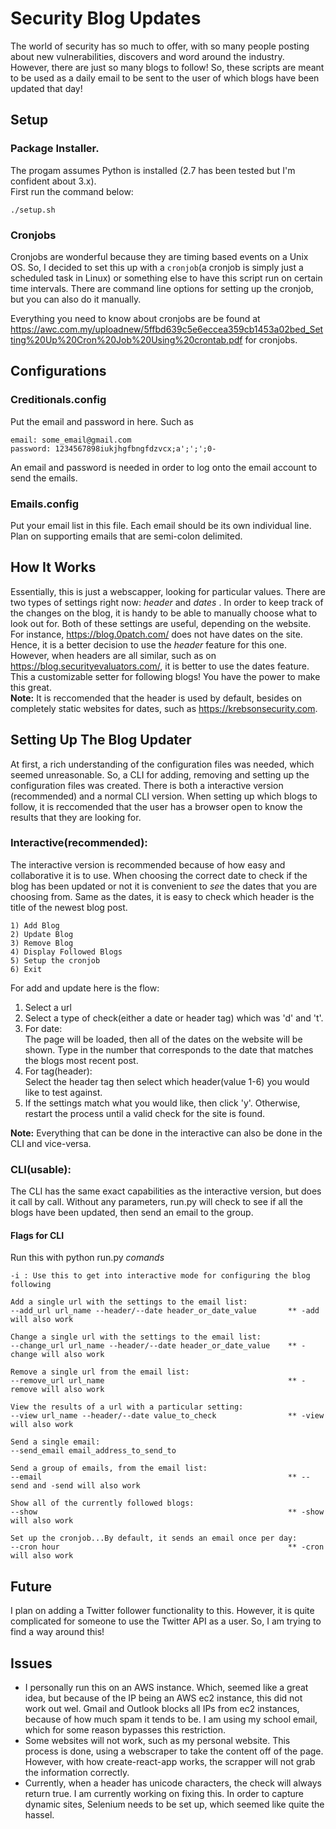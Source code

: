 # Security Blog Updates
The world of security has so much to offer, with so many people posting about new vulnerabilities, discovers and word around the industry.
However, there are just so many blogs to follow! So, these scripts are meant to be used as a daily email to be sent to the user of which blogs
have been updated that day! 

## Setup 

### Package Installer. 
The progam assumes Python is installed (2.7 has been tested but I'm confident about 3.x).   
First run the command below:
```
./setup.sh
```

### Cronjobs
Cronjobs are wonderful because they are timing based events on a Unix OS. So, I decided to set this up with a `cronjob`(a cronjob is simply just a scheduled task in Linux) or something else to have this script run on certain time
intervals. There are command line options for setting up the cronjob, but you can also do it manually.  

Everything you need to know about cronjobs are be found at https://awc.com.my/uploadnew/5ffbd639c5e6eccea359cb1453a02bed_Setting%20Up%20Cron%20Job%20Using%20crontab.pdf for cronjobs. 

## Configurations 

### Creditionals.config
Put the email and password in here. 
Such as 
```
email: some_email@gmail.com
password: 1234567898iukjhgfbngfdzvcx;a';';';0-
```
An email and password is needed in order to log onto the email account to send the emails.

### Emails.config 
Put your email list in this file. Each email should be its own individual line. Plan on supporting emails that are semi-colon delimited. 

## How It Works
Essentially, this is just a webscapper, looking for particular values. There are two types of settings right now: <i> header </i> and <i> dates </i>. In order to keep track of the changes on the blog, it is handy to be able to manually choose what to look out for. Both of these settings are useful, depending on the website. For instance, https://blog.0patch.com/ does not have dates on the site. Hence, it is a better decision to use the <i>header</i> feature for this one. However, when headers are all similar, such as on https://blog.securityevaluators.com/, it is better to use the dates feature. This a customizable setter for following blogs! You have the power to make this great.  
<b>Note:</b> It is reccomended that the header is used by default, besides on completely static websites for dates, such as https://krebsonsecurity.com. 

## Setting Up The Blog Updater 
At first, a rich understanding of the configuration files was needed, which seemed unreasonable. So, a CLI for adding, removing and setting up the configuration files was created. There is both a interactive version (recommended) and a normal CLI version. When setting up which blogs to follow, it is reccomended that the user has a browser open to know the results that they are looking for. 

### Interactive(recommended):
The interactive version is recommended because of how easy and collaborative it is to use. When choosing the correct date to check if the blog has been updated or not it is convenient to <i>see</i> the dates that you are choosing from. Same as the dates, it is easy to check which header is the title of the newest blog post.   
```
1) Add Blog  
2) Update Blog
3) Remove Blog
4) Display Followed Blogs
5) Setup the cronjob
6) Exit 
```
For add and update here is the flow: 
1) Select a url  
2) Select a type of check(either a date or header tag) which was 'd' and 't'.  
3) For date:  
The page will be loaded, then all of the dates on the website will be shown. Type in the number that corresponds to the date that matches the blogs most recent post.  
4) For tag(header):  
Select the header tag then select which header(value 1-6) you would like to test against.   
5) If the settings match what you would like, then click 'y'. Otherwise, restart the process until a valid check for the site is found. 

<b>Note:</b> Everything that can be done in the interactive can also be done in the CLI and vice-versa. 

### CLI(usable): 
The CLI has the same exact capabilities as the interactive version, but does it call by call. Without any parameters, run.py will check to see if all the blogs have been updated, then send an email to the group. 
#### Flags for CLI

Run this with python run.py _comands_ 
```
-i : Use this to get into interactive mode for configuring the blog following

Add a single url with the settings to the email list:
--add_url url_name --header/--date header_or_date_value       ** -add will also work

Change a single url with the settings to the email list:
--change_url url_name --header/--date header_or_date_value    ** -change will also work

Remove a single url from the email list:
--remove_url url_name                                         ** -remove will also work

View the results of a url with a particular setting: 
--view url_name --header/--date value_to_check                ** -view will also work 

Send a single email: 
--send_email email_address_to_send_to

Send a group of emails, from the email list: 
--email                                                       ** --send and -send will also work 

Show all of the currently followed blogs:
--show                                                        ** -show will also work 

Set up the cronjob...By default, it sends an email once per day: 
--cron hour                                                   ** -cron will also work 

```

## Future
I plan on adding a Twitter follower functionality to this. However, it is quite complicated for someone to use the Twitter API as a user. So, I am trying to find a way around this! 

## Issues 
* I personally run this on an AWS instance. Which, seemed like a great idea, but because of the IP being an AWS ec2 instance, this did not work out wel. Gmail and Outlook blocks all IPs from ec2 instances, because of how much spam it tends to be. I am using my school email, which for some reason bypasses this restriction.
* Some websites will not work, such as my personal website. This process is done, using a webscraper to take the content off of the page. However, with how create-react-app works, the scrapper will not grab the information correctly. 
* Currently, when a header has unicode characters, the check will always return true. I am currently working on fixing this. 
In order to capture dynamic sites, Selenium needs to be set up, which seemed like quite the hassel. 
